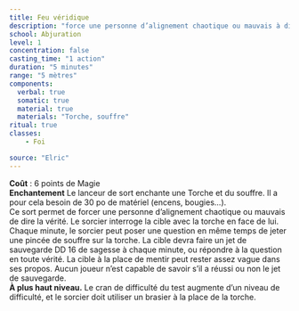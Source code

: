```yaml
---
title: Feu véridique
description: "force une personne d’alignement chaotique ou mauvais à dire la vérité"
school: Abjuration
level: 1
concentration: false
casting_time: "1 action"
duration: "5 minutes"
range: "5 mètres"
components:
  verbal: true
  somatic: true
  material: true
  materials: "Torche, souffre"
ritual: true
classes:
    - Foi

source: "Elric"
---
```

**Coût** : 6 points de Magie  
**Enchantement** Le lanceur de sort enchante une Torche et du souffre. Il a pour cela besoin de 30 po de matériel (encens, bougies...).  
Ce sort permet de forcer une personne d’alignement chaotique ou mauvais de dire la vérité. Le sorcier interroge la cible avec la torche en face de lui. Chaque minute, le sorcier peut poser une question en même temps de jeter une pincée de souffre sur la torche. La cible devra faire un jet de sauvegarde DD 16 de sagesse à chaque minute, ou répondre à la question en toute vérité. La cible à la place de mentir peut rester assez vague dans ses propos. Aucun joueur n’est capable de savoir s’il a réussi ou non le jet de sauvegarde.  
**À plus haut niveau.** Le cran de difficulté du test augmente d’un niveau de difficulté, et le sorcier doit utiliser un brasier à la place de la torche.  

